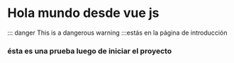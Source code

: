 
# Hola mundo desde vue js
::: danger
This is a dangerous warning
:::estás en la página de introducción

### ésta es una prueba luego de iniciar el proyecto
